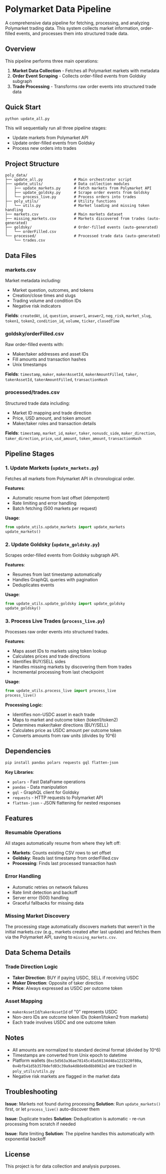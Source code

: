 # Polymarket Data Pipeline

A comprehensive data pipeline for fetching, processing, and analyzing Polymarket trading data. This system collects market information, order-filled events, and processes them into structured trade data.

## Overview

This pipeline performs three main operations:

1. **Market Data Collection** - Fetches all Polymarket markets with metadata
2. **Order Event Scraping** - Collects order-filled events from Goldsky subgraph
3. **Trade Processing** - Transforms raw order events into structured trade data

## Quick Start

```bash
python update_all.py
```

This will sequentially run all three pipeline stages:
- Update markets from Polymarket API
- Update order-filled events from Goldsky
- Process new orders into trades

## Project Structure

```
poly_data/
├── update_all.py              # Main orchestrator script
├── update_utils/              # Data collection modules
│   ├── update_markets.py      # Fetch markets from Polymarket API
│   ├── update_goldsky.py      # Scrape order events from Goldsky
│   └── process_live.py        # Process orders into trades
├── poly_utils/                # Utility functions
│   └── utils.py               # Market loading and missing token handling
├── markets.csv                # Main markets dataset
├── missing_markets.csv        # Markets discovered from trades (auto-generated)
├── goldsky/                   # Order-filled events (auto-generated)
│   └── orderFilled.csv
└── processed/                 # Processed trade data (auto-generated)
    └── trades.csv
```

## Data Files

### markets.csv
Market metadata including:
- Market question, outcomes, and tokens
- Creation/close times and slugs
- Trading volume and condition IDs
- Negative risk indicators

**Fields**: `createdAt`, `id`, `question`, `answer1`, `answer2`, `neg_risk`, `market_slug`, `token1`, `token2`, `condition_id`, `volume`, `ticker`, `closedTime`

### goldsky/orderFilled.csv
Raw order-filled events with:
- Maker/taker addresses and asset IDs
- Fill amounts and transaction hashes
- Unix timestamps

**Fields**: `timestamp`, `maker`, `makerAssetId`, `makerAmountFilled`, `taker`, `takerAssetId`, `takerAmountFilled`, `transactionHash`

### processed/trades.csv
Structured trade data including:
- Market ID mapping and trade direction
- Price, USD amount, and token amount
- Maker/taker roles and transaction details

**Fields**: `timestamp`, `market_id`, `maker`, `taker`, `nonusdc_side`, `maker_direction`, `taker_direction`, `price`, `usd_amount`, `token_amount`, `transactionHash`

## Pipeline Stages

### 1. Update Markets (`update_markets.py`)

Fetches all markets from Polymarket API in chronological order.

**Features**:
- Automatic resume from last offset (idempotent)
- Rate limiting and error handling
- Batch fetching (500 markets per request)

**Usage**:
```python
from update_utils.update_markets import update_markets
update_markets()
```

### 2. Update Goldsky (`update_goldsky.py`)

Scrapes order-filled events from Goldsky subgraph API.

**Features**:
- Resumes from last timestamp automatically
- Handles GraphQL queries with pagination
- Deduplicates events

**Usage**:
```python
from update_utils.update_goldsky import update_goldsky
update_goldsky()
```

### 3. Process Live Trades (`process_live.py`)

Processes raw order events into structured trades.

**Features**:
- Maps asset IDs to markets using token lookup
- Calculates prices and trade directions
- Identifies BUY/SELL sides
- Handles missing markets by discovering them from trades
- Incremental processing from last checkpoint

**Usage**:
```python
from update_utils.process_live import process_live
process_live()
```

**Processing Logic**:
- Identifies non-USDC asset in each trade
- Maps to market and outcome token (token1/token2)
- Determines maker/taker directions (BUY/SELL)
- Calculates price as USDC amount per outcome token
- Converts amounts from raw units (divides by 10^6)

## Dependencies

```bash
pip install pandas polars requests gql flatten-json
```

**Key Libraries**:
- `polars` - Fast DataFrame operations
- `pandas` - Data manipulation
- `gql` - GraphQL client for Goldsky
- `requests` - HTTP requests to Polymarket API
- `flatten-json` - JSON flattening for nested responses

## Features

### Resumable Operations
All stages automatically resume from where they left off:
- **Markets**: Counts existing CSV rows to set offset
- **Goldsky**: Reads last timestamp from orderFilled.csv
- **Processing**: Finds last processed transaction hash

### Error Handling
- Automatic retries on network failures
- Rate limit detection and backoff
- Server error (500) handling
- Graceful fallbacks for missing data

### Missing Market Discovery
The processing stage automatically discovers markets that weren't in the initial markets.csv (e.g., markets created after last update) and fetches them via the Polymarket API, saving to `missing_markets.csv`.

## Data Schema Details

### Trade Direction Logic
- **Taker Direction**: BUY if paying USDC, SELL if receiving USDC
- **Maker Direction**: Opposite of taker direction
- **Price**: Always expressed as USDC per outcome token

### Asset Mapping
- `makerAssetId`/`takerAssetId` of "0" represents USDC
- Non-zero IDs are outcome token IDs (token1/token2 from markets)
- Each trade involves USDC and one outcome token

## Notes

- All amounts are normalized to standard decimal format (divided by 10^6)
- Timestamps are converted from Unix epoch to datetime
- Platform wallets (`0xc5d563a36ae78145c45a50134d48a1215220f80a`, `0x4bfb41d5b3570defd03c39a9a4d8de6bd8b8982e`) are tracked in `poly_utils/utils.py`
- Negative risk markets are flagged in the market data

## Troubleshooting

**Issue**: Markets not found during processing
**Solution**: Run `update_markets()` first, or let `process_live()` auto-discover them

**Issue**: Duplicate trades
**Solution**: Deduplication is automatic - re-run processing from scratch if needed

**Issue**: Rate limiting
**Solution**: The pipeline handles this automatically with exponential backoff

## License

This project is for data collection and analysis purposes.
